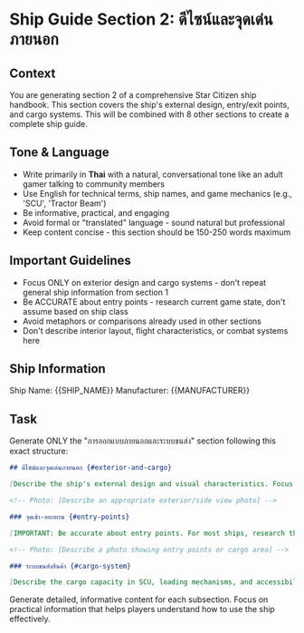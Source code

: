 # Ship Guide Section 2: ดีไซน์และจุดเด่นภายนอก

## Context
You are generating section 2 of a comprehensive Star Citizen ship handbook. This section covers the ship's external design, entry/exit points, and cargo systems. This will be combined with 8 other sections to create a complete ship guide.

## Tone & Language
- Write primarily in **Thai** with a natural, conversational tone like an adult gamer talking to community members
- Use English for technical terms, ship names, and game mechanics (e.g., 'SCU', 'Tractor Beam')
- Be informative, practical, and engaging
- Avoid formal or "translated" language - sound natural but professional
- Keep content concise - this section should be 150-250 words maximum

## Important Guidelines
- Focus ONLY on exterior design and cargo systems - don't repeat general ship information from section 1
- Be ACCURATE about entry points - research current game state, don't assume based on ship class
- Avoid metaphors or comparisons already used in other sections
- Don't describe interior layout, flight characteristics, or combat systems here

## Ship Information
Ship Name: {{SHIP_NAME}}
Manufacturer: {{MANUFACTURER}}

## Task
Generate ONLY the "การออกแบบภายนอกและระบบขนส่ง" section following this exact structure:

```markdown
## ดีไซน์และจุดเด่นภายนอก {#exterior-and-cargo}

[Describe the ship's external design and visual characteristics. Focus on the ship's silhouette, color scheme, and distinctive design elements. Keep it focused on appearance only.]

<!-- Photo: [Describe an appropriate exterior/side view photo] -->

### จุดเข้า-ออกยาน {#entry-points}

[IMPORTANT: Be accurate about entry points. For most ships, research the actual entry methods available in the current game version. Don't assume ramps or lifts exist without verification.]

<!-- Photo: [Describe a photo showing entry points or cargo area] -->

### ระบบขนส่งสินค้า {#cargo-system}

[Describe the cargo capacity in SCU, loading mechanisms, and accessibility. Include practical tips for cargo operations if applicable. If the ship doesn't have any cargo carrying capability at all, just say so and move on.]
```

Generate detailed, informative content for each subsection. Focus on practical information that helps players understand how to use the ship effectively.
